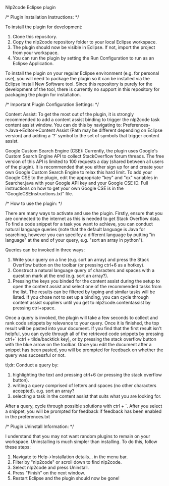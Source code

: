 Nlp2code Eclipse plugin

/*   Plugin Installation Instructions:   */

To install the plugin for development:
 1. Clone this repository.
 2. Copy the nlp2code repository folder to your local Eclipse workspace.
 3. The plugin should now be visible in Eclipse. If not, import the project from your workspace.
 4. You can run the plugin by setting the Run Configuration to run as an Eclipse Application.

To install the plugin on your regular Eclipse environment (e.g. for personal use), you will need to package the plugin so it can be installed via the Eclipse Install New Software tool. Since this repository is purely for the development of the tool, there is currently no support in this repository for packaging the plugin for installation.


/*   Important Plugin Configuration Settings:   */

Content Assist:
To get the most out of the plugin, it is strongly recommended to add a content assist binding to trigger the nlp2code task content assist window. You can do this by navigating to: Preferences->Java->Editor->Content Assist (Path may be different depending on Eclipse version) and adding a '?' symbol to the set of symbols that trigger content assist.

Google Custom Search Engine (CSE):
Currently, the plugin uses Google's Custom Search Engine API to collect StackOverflow forum threads. The free version of this API is limited to 100 requests a day (shared between all users of the plugin). It is recommended that you either sign up for and create your own Google Custom Search Engine to relax this hard limit. To add your Google CSE to the plugin, edit the appropriate "key" and "cx" variables in Searcher.java with your Google API key and your Google CSE ID.
Full instructions on how to get your own Google CSE is in the "GoogleCSEInstructions.txt" file.


/*   How to use the plugin:   */

There are many ways to activate and use the plugin. 
Firstly, ensure that you are connected to the internet as this is needed to get Stack Overflow data.
To find a code snippet for a task you want to achieve, you can conduct natural language queries (note that the default language is Java for searching, however you can specifcy a different language by putting "in language" at the end of your query, e.g. "sort an array in python").

Queries can be invoked in three ways:
 1. Write your query on a line (e.g. sort an array) and press the Stack Overflow button on the toolbar (or pressing ctrl+6 as a hotkey).
 2. Construct a natural language query of characters and spaces with a question mark at the end (e.g. sort an array?).
 3. Pressing the keys you binded for the content assist during the setup to open the content assist and select one of the recommended tasks from the list. The results can be filtered by typing and similar tasks will be listed. If you chose not to set up a binding, you can cycle through content assist suppliers until you get to nlp2code.contentassist by pressing ctrl+space.

Once a query is invoked, the plugin will take a few seconds to collect and rank code snippets by relevance to your query. Once it is finished, the top result will be pasted into your document. If you find that the first result isn't helpful, you can cycle through all of the retrieved code snippets by pressing ctrl+` (ctrl + tilde/backtick key), or by pressing the stack overflow button with the blue arrow on the toolbar. Once you edit the document after a snippet has been pasted, you will be prompted for feedback on whether the query was successful or not.

tl;dr:
Conduct a query by:
 1. highlighting the text and pressing ctrl+6 (or pressing the stack overflow button).
 2. writing a query comprised of letters and spaces (no other characters accepted). e.g. sort an array?
 3. selecting a task in the content assist that suits what you are looking for.

After a query, cycle through possible solutions with ctrl + `.
After you select a snippet, you will be prompted for feedback if feedback has been enabled in the preferences.txt


/*   Plugin Uninstall Information:   */

I understand that you may not want random plugins to remain on your workspace. Uninstalling is much simpler than installing. To do this, follow these steps:

1. Navigate to Help->Installation details... in the menu bar.
2. Filter by "nlp2code" or scroll down to find nlp2code.
3. Select nlp2code and press Uninstall.
4. Press "Finish" on the next window.
5. Restart Eclipse and the plugin should now be gone!